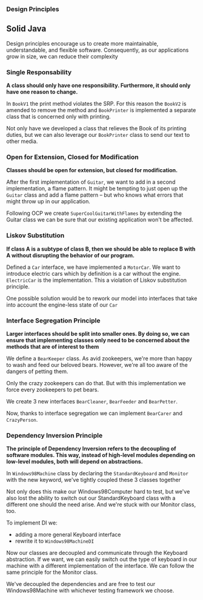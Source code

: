 ### Design Principles

## Solid Java

Design principles encourage us to create more maintainable, understandable, and flexible software. Consequently, 
as our applications grow in size, we can reduce their complexity

### Single Responsability

**A class should only have one responsibility. Furthermore, it should only have one reason to change.**

In `BookV1` the print method violates the SRP. For this reason the `BookV2` is amended to remove the method and 
`BookPrinter` is implemented a separate class that is concerned only with printing.

Not only have we developed a class that relieves the Book of its printing duties, but we can also leverage our 
`BookPrinter` class to send our text to other media.

### Open for Extension, Closed for Modification

**Classes should be open for extension, but closed for modification.**

After the first implementation of `Guitar`, we want to add in a second implementation, a flame pattern.
It might be tempting to just open up the `Guitar` class and add a flame pattern – but who knows what errors that might 
throw up in our application.

Following OCP we create `SuperCoolGuitarWithFlames` by extending the Guitar class we can be sure that our existing 
application won't be affected.

### Liskov Substitution

**If class A is a subtype of class B, then we should be able to replace B with A without disrupting the behavior 
of our program.**

Defined a `Car` interface, we have implemented a `MotorCar`. We want to introduce electric cars which by definition
is a car without the engine. `ElectricCar` is the implementation. This a violation of Liskov substitution principle.

One possible solution would be to rework our model into interfaces that take into account the engine-less state of 
our `Car`   

### Interface Segregation Principle

**Larger interfaces should be split into smaller ones. By doing so, we can ensure that implementing classes only need 
to be concerned about the methods that are of interest to them**

We define a `BearKeeper` class. As avid zookeepers, we're more than happy to wash and feed our beloved bears. 
However, we're all too aware of the dangers of petting them.

Only the crazy zookeepers can do that. But with this implementation we force every zookeepers to pet bears.

We create 3 new interfaces  `BearCleaner`, `BearFeeder` and `BearPetter`.

Now, thanks to interface segregation we can implement `BearCarer` and `CrazyPerson`.

### Dependency Inversion Principle

**The principle of Dependency Inversion refers to the decoupling of software modules. This way, instead of high-level 
modules depending on low-level modules, both will depend on abstractions.**

In `Windows98Machine` class by declaring the `StandardKeyboard` and `Monitor` with the new keyword, we've tightly 
coupled these 3 classes together

Not only does this make our Windows98Computer hard to test, but we've also lost the ability to switch 
out our StandardKeyboard class with a different one should the need arise. And we're stuck with 
our Monitor class, too.

To implement DI we:

- adding a more general Keyboard interface
- rewrite it to `Windows98MachineDI`   

Now our classes are decoupled and communicate through the Keyboard abstraction. If we want, we can easily switch out 
the type of keyboard in our machine with a different implementation of the interface. 
We can follow the same principle for the Monitor class.

We've decoupled the dependencies and are free to test our Windows98Machine 
with whichever testing framework we choose.